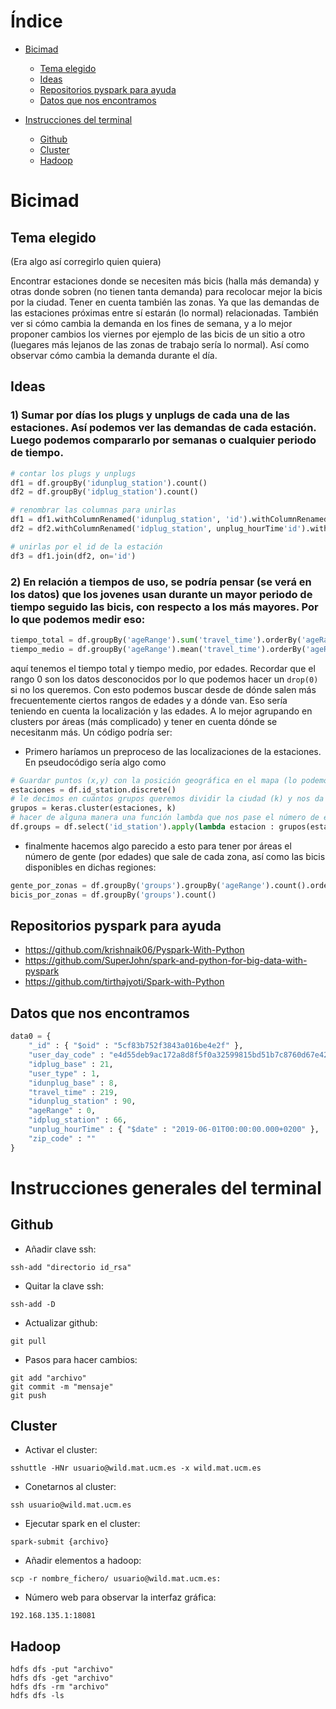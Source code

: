 # Índice 

 - [Bicimad](#id1)

    - [Tema elegido](#id1.1)
    - [Ideas](#id1.2)
    - [Repositorios pyspark para ayuda](#id1.3)
    - [Datos que nos encontramos](#id1.4)

 - [Instrucciones del terminal](#id2)

    - [Github](#id2.1)
    - [Cluster](#id2.2)
    - [Hadoop](#id2.3)

# Bicimad <a name=id1> </a>

## Tema elegido <a name=id1.1> </a>

(Era algo así corregirlo quien quiera) 

Encontrar estaciones donde se necesiten más bicis (halla más demanda) y otras donde sobren (no tienen tanta demanda) para recolocar mejor la bicis por la ciudad. Tener en cuenta también las zonas. Ya que las demandas de las estaciones próximas entre sí estarán (lo normal) relacionadas. También ver si cómo cambia la demanda en los fines de semana, y a lo mejor proponer cambios los viernes por ejemplo de las bicis de un sitio a otro (luegares más lejanos de las zonas de trabajo sería lo normal). Así como observar cómo cambia la demanda durante el día. 

## Ideas <a name=id1.2> </a>

### 1) Sumar por días los plugs y unplugs de cada una de las estaciones. Así podemos ver las demandas de cada estación. Luego podemos compararlo por semanas o cualquier periodo de tiempo.

```python 
# contar los plugs y unplugs
df1 = df.groupBy('idunplug_station').count()
df2 = df.groupBy('idplug_station').count()

# renombrar las columnas para unirlas
df1 = df1.withColumnRenamed('idunplug_station', 'id').withColumnRenamed('count', 'n_unplugs')
df2 = df2.withColumnRenamed('idplug_station', unplug_hourTime'id').withColumnRenamed('count', 'n_plugs')

# unirlas por el id de la estación
df3 = df1.join(df2, on='id')
```

### 2) En relación a tiempos de uso, se podría pensar (se verá en los datos) que los jovenes usan durante un mayor periodo de tiempo seguido las bicis, con respecto a los más mayores. Por lo que podemos medir eso:

```python
tiempo_total = df.groupBy('ageRange').sum('travel_time').orderBy('ageRange')
tiempo_medio = df.groupBy('ageRange').mean('travel_time').orderBy('ageRange')
```

aquí tenemos el tiempo total y tiempo medio, por edades. Recordar que el rango 0 son los datos desconocidos por lo que podemos hacer un ```drop(0)``` si no los queremos. Con esto podemos buscar desde de dónde salen más frecuentemente ciertos rangos de edades y a dónde van. Eso sería teniendo en cuenta la localización y las edades. A lo mejor agrupando en clusters por áreas (más complicado) y tener en cuenta dónde se necesitanm más. Un código podría ser:

 - Primero haríamos un preproceso de las localizaciones de la estaciones. En pseudocódigo sería algo como

```python
# Guardar puntos (x,y) con la posición geográfica en el mapa (lo podemos discretizar y eso para simplificar)
estaciones = df.id_station.discrete()
# le decimos en cuántos grupos queremos dividir la ciudad (k) y nos da los grupos hechos. 
grupos = keras.cluster(estaciones, k)     
# hacer de alguna manera una función lambda que nos pase el número de estación a su grupo. Y la guardamos en una nueva columna "groups"
df.groups = df.select('id_station').apply(lambda estacion : grupos(estacion))  
```

 - finalmente hacemos algo parecido a esto para tener por áreas el número de gente (por edades) que sale de cada zona, así como las bicis disponibles en dichas regiones:

```python
gente_por_zonas = df.groupBy('groups').groupBy('ageRange').count().orderBy('ageRange')
bicis_por_zonas = df.groupBy('groups').count()
```

## Repositorios pyspark para ayuda <a name=id1.3> </a>

 - https://github.com/krishnaik06/Pyspark-With-Python
 - https://github.com/SuperJohn/spark-and-python-for-big-data-with-pyspark
 - https://github.com/tirthajyoti/Spark-with-Python


## Datos que nos encontramos <a name=id1.4> </a>

```python
data0 = { 
    "_id" : { "$oid" : "5cf83b752f3843a016be4e2f" }, 
    "user_day_code" : "e4d55deb9ac172a8d8f5f0a32599815bd51b7c8760d67e42b11adf7c0829341b", 
    "idplug_base" : 21, 
    "user_type" : 1, 
    "idunplug_base" : 8, 
    "travel_time" : 219, 
    "idunplug_station" : 90, 
    "ageRange" : 0, 
    "idplug_station" : 66, 
    "unplug_hourTime" : { "$date" : "2019-06-01T00:00:00.000+0200" }, 
    "zip_code" : "" 
}
```


# Instrucciones generales del terminal  <a name=id2> </a>


## Github  <a name=id2.1> </a>

 - Añadir clave ssh:

```ssh-add "directorio id_rsa"```

 - Quitar la clave ssh:

```ssh-add -D```

 - Actualizar github:

```git pull```


 - Pasos para hacer cambios:

```
git add "archivo"
git commit -m "mensaje"
git push
```



## Cluster  <a name=id2.2> </a>

 - Activar el cluster:

```sshuttle -HNr usuario@wild.mat.ucm.es -x wild.mat.ucm.es```

 - Conetarnos al cluster:

```ssh usuario@wild.mat.ucm.es```

 - Ejecutar spark en el cluster:

```spark-submit {archivo}```

 - Añadir elementos a hadoop:

```scp -r nombre_fichero/ usuario@wild.mat.ucm.es:```


 - Número web para observar la interfaz gráfica:

```192.168.135.1:18081```


## Hadoop  <a name=id2.3> </a>

```
hdfs dfs -put "archivo"
hdfs dfs -get "archivo"
hdfs dfs -rm "archivo"
hdfs dfs -ls

```

